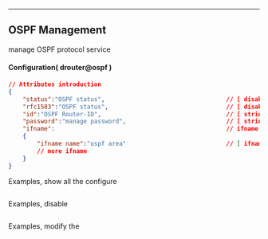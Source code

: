 
***
## OSPF Management
manage OSPF protocol service

#### Configuration( drouter@ospf )

```json
// Attributes introduction 
{
    "status":"OSPF status",                                  // [ disable, enable ]
    "rfc1583":"OSPF status",                                 // [ disable, enable ]
    "id":"OSPF Router-ID",                                   // [ string ]
    "password":"manage password",                            // [ string ]
    "ifname":                                                // ifname list
    {
        "ifname name":"ospf area"                            // [ ifname ]:[ string ]
        // more ifname
    }
}
```
Examples, show all the configure
```shell

```  
Examples, disable 
```shell
```   
Examples, modify the 
```shell
```  
